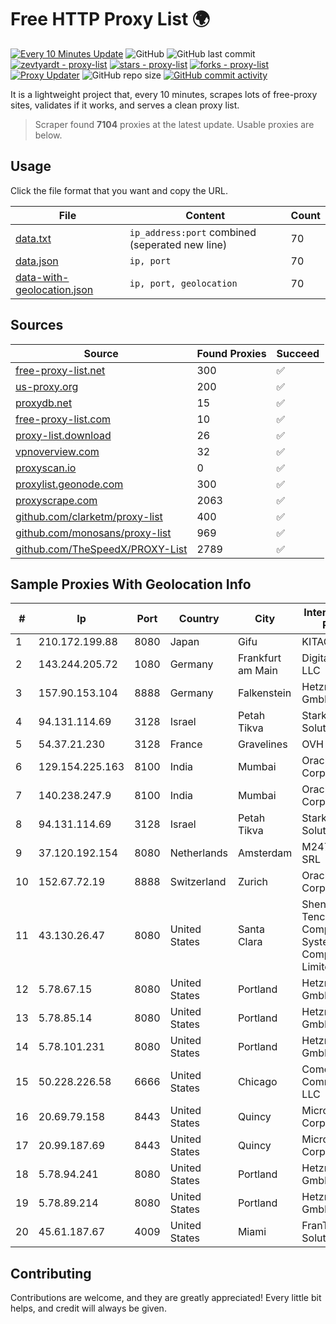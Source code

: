 
# Free HTTP Proxy List 🌍

[![Every 10 Minutes Update](https://github.com/mertguvencli/http-proxy-list/actions/workflows/main.yml/badge.svg?branch=main)](https://github.com/mertguvencli/http-proxy-list/actions/workflows/main.yml)
![GitHub](https://img.shields.io/github/license/mertguvencli/http-proxy-list)
![GitHub last commit](https://img.shields.io/github/last-commit/mertguvencli/http-proxy-list)
[![zevtyardt - proxy-list](https://img.shields.io/static/v1?label=zevtyardt&message=proxy-list&color=blue&logo=github)](https://github.com/zevtyardt/proxy-list "Go to GitHub repo")
[![stars - proxy-list](https://img.shields.io/github/stars/zevtyardt/proxy-list?style=social)](https://github.com/zevtyardt/proxy-list)
[![forks - proxy-list](https://img.shields.io/github/forks/zevtyardt/proxy-list?style=social)](https://github.com/zevtyardt/proxy-list)
[![Proxy Updater](https://github.com/zevtyardt/proxy-list/workflows/Proxy%20Updater/badge.svg)](https://github.com/zevtyardt/proxy-list/actions?query=workflow:"Proxy+Updater")
![GitHub repo size](https://img.shields.io/github/repo-size/zevtyardt/proxy-list)
[![GitHub commit activity](https://img.shields.io/github/commit-activity/m/zevtyardt/proxy-list?logo=commits)](https://github.com/zevtyardt/proxy-list/commits/main)

It is a lightweight project that, every 10 minutes, scrapes lots of free-proxy sites, validates if it works, and serves a clean proxy list.

> Scraper found **7104** proxies at the latest update. Usable proxies are below.

## Usage

Click the file format that you want and copy the URL.

|File|Content|Count|
|----|-------|-----|
|[data.txt](https://raw.githubusercontent.com/mertguvencli/http-proxy-list/main/proxy-list/data.txt)|`ip_address:port` combined (seperated new line)|70|
|[data.json](https://raw.githubusercontent.com/mertguvencli/http-proxy-list/main/proxy-list/data.json)|`ip, port`|70|
|[data-with-geolocation.json](https://raw.githubusercontent.com/mertguvencli/http-proxy-list/main/proxy-list/data-with-geolocation.json)|`ip, port, geolocation`|70|

## Sources

|Source|Found Proxies|Succeed|
|------|-------------|-------|
|[free-proxy-list.net](https://free-proxy-list.net)|300|✅|
|[us-proxy.org](https://www.us-proxy.org)|200|✅|
|[proxydb.net](http://proxydb.net)|15|✅|
|[free-proxy-list.com](https://free-proxy-list.com/?page=&port=&type%5B%5D=http&type%5B%5D=https&up_time=0&search=Search)|10|✅|
|[proxy-list.download](https://www.proxy-list.download/HTTP)|26|✅|
|[vpnoverview.com](https://vpnoverview.com/privacy/anonymous-browsing/free-proxy-servers)|32|✅|
|[proxyscan.io](https://www.proxyscan.io)|0|✅|
|[proxylist.geonode.com](https://proxylist.geonode.com/api/proxy-list?limit=300&page=1&sort_by=lastChecked&sort_type=desc&protocols=http,https)|300|✅|
|[proxyscrape.com](https://api.proxyscrape.com/v2/?request=displayproxies&protocol=http&timeout=10000&country=all&ssl=all&anonymity=all)|2063|✅|
|[github.com/clarketm/proxy-list](https://raw.githubusercontent.com/clarketm/proxy-list/master/proxy-list-raw.txt)|400|✅|
|[github.com/monosans/proxy-list](https://raw.githubusercontent.com/monosans/proxy-list/main/proxies/http.txt)|969|✅|
|[github.com/TheSpeedX/PROXY-List](https://raw.githubusercontent.com/TheSpeedX/PROXY-List/master/http.txt)|2789|✅|


## Sample Proxies With Geolocation Info

|#|Ip|Port|Country|City|Internet Service Provider|
|-|--|----|-------|----|-------------------------|
|1|210.172.199.88|8080|Japan|Gifu|KITAGATA|
|2|143.244.205.72|1080|Germany|Frankfurt am Main|DigitalOcean, LLC|
|3|157.90.153.104|8888|Germany|Falkenstein|Hetzner Online GmbH|
|4|94.131.114.69|3128|Israel|Petah Tikva|Stark Industries Solutions LTD|
|5|54.37.21.230|3128|France|Gravelines|OVH SAS|
|6|129.154.225.163|8100|India|Mumbai|Oracle Corporation|
|7|140.238.247.9|8100|India|Mumbai|Oracle Corporation|
|8|94.131.114.69|3128|Israel|Petah Tikva|Stark Industries Solutions LTD|
|9|37.120.192.154|8080|Netherlands|Amsterdam|M247 Europe SRL|
|10|152.67.72.19|8888|Switzerland|Zurich|Oracle Corporation|
|11|43.130.26.47|8080|United States|Santa Clara|Shenzhen Tencent Computer Systems Company Limited|
|12|5.78.67.15|8080|United States|Portland|Hetzner Online GmbH|
|13|5.78.85.14|8080|United States|Portland|Hetzner Online GmbH|
|14|5.78.101.231|8080|United States|Portland|Hetzner Online GmbH|
|15|50.228.226.58|6666|United States|Chicago|Comcast Cable Communications, LLC|
|16|20.69.79.158|8443|United States|Quincy|Microsoft Corporation|
|17|20.99.187.69|8443|United States|Quincy|Microsoft Corporation|
|18|5.78.94.241|8080|United States|Portland|Hetzner Online GmbH|
|19|5.78.89.214|8080|United States|Portland|Hetzner Online GmbH|
|20|45.61.187.67|4009|United States|Miami|FranTech Solutions|



## Contributing

Contributions are welcome, and they are greatly appreciated! Every
little bit helps, and credit will always be given.

